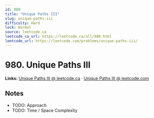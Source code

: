 ```yaml
--- 
id: 980
title: "Unique Paths III"
slug: unique-paths-iii
difficulty: Hard
lock: Normal
source: leetcode.ca
leetcode_ca_url: https://leetcode.ca/all/980.html
leetcode_url: https://leetcode.com/problems/unique-paths-iii/
---
```


# 980. Unique Paths III

**Links:** [Unique Paths III @ leetcode.ca](https://leetcode.ca/all/980.html) · [Unique Paths III @ leetcode.com](https://leetcode.com/problems/unique-paths-iii/)

## Notes
- TODO: Approach
- TODO: Time / Space Complexity
